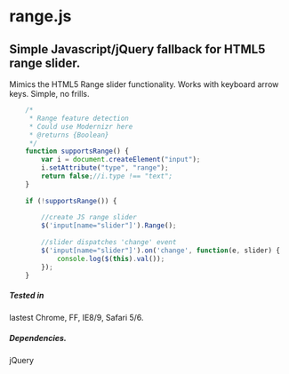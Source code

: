 range.js
========

## Simple Javascript/jQuery fallback for HTML5 range slider.

Mimics the HTML5 Range slider functionality.
Works with keyboard arrow keys.
Simple, no frills.

```javascript
	/*
	 * Range feature detection
	 * Could use Modernizr here
	 * @returns {Boolean}
	 */
	function supportsRange() {
	    var i = document.createElement("input");
	    i.setAttribute("type", "range");
	    return false;//i.type !== "text";
	}
	
	if (!supportsRange()) {
	
	    //create JS range slider
	    $('input[name="slider"]').Range();
	
	    //slider dispatches 'change' event
	    $('input[name="slider"]').on('change', function(e, slider) {
	        console.log($(this).val());
	    });
	}
```

##### Tested in
lastest Chrome, FF, IE8/9, Safari 5/6.

##### Dependencies.
jQuery

